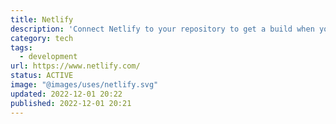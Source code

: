 ```yaml
---
title: Netlify
description: 'Connect Netlify to your repository to get a build when you push to main and also get previews in PRs.'
category: tech
tags:
  - development
url: https://www.netlify.com/
status: ACTIVE
image: "@images/uses/netlify.svg"
updated: 2022-12-01 20:22
published: 2022-12-01 20:21
---
```

